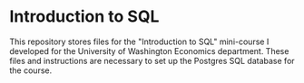 # Introduction to SQL

This repository stores files for the "Introduction to SQL" mini-course I developed for the University of Washington Economics department. 
These files and instructions are necessary to set up the Postgres SQL database for the course.
